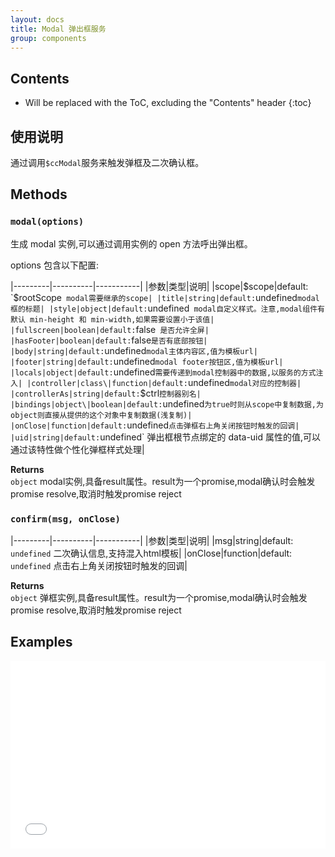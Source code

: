 ```yaml
---
layout: docs
title: Modal 弹出框服务
group: components
---
```


## Contents

* Will be replaced with the ToC, excluding the "Contents" header
{:toc}

## 使用说明
通过调用`$ccModal`服务来触发弹框及二次确认框。

## Methods

### `modal(options)`
生成 modal 实例,可以通过调用实例的 open 方法呼出弹出框。

options 包含以下配置:

|---------|----------|-----------|
|参数|类型|说明|
|scope|$scope|default: `$rootScope` modal需要继承的scope|
|title|string|default:`undefined` modal框的标题|
|style|object|default: `undefined` modal自定义样式。注意,modal组件有默认 min-height 和 min-width,如果需要设置小于该值|
|fullscreen|boolean|default:`false` 是否允许全屏|
|hasFooter|boolean|default:`false` 是否有底部按钮|
|body|string|default: `undefined` modal主体内容区,值为模板url|
|footer|string|default: `undefined` modal footer按钮区,值为模板url|
|locals|object|default: `undefined` 需要传递到modal控制器中的数据,以服务的方式注入|
|controller|class\|function|default: `undefined` modal对应的控制器|
|controllerAs|string|default: `$ctrl` 控制器别名|
|bindings|object\|boolean|default: `undefined` 为true时则从scope中复制数据,为object则直接从提供的这个对象中复制数据(浅复制)|
|onClose|function|default: `undefined` 点击弹框右上角关闭按钮时触发的回调|
|uid|string|default: `undefined` 弹出框根节点绑定的 data-uid 属性的值,可以通过该特性做个性化弹框样式处理|

**Returns**  
`object`	modal实例,具备result属性。result为一个promise,modal确认时会触发promise resolve,取消时触发promise reject

### `confirm(msg, onClose)`

|---------|----------|-----------|
|参数|类型|说明|
|msg|string|default: `undefined` 二次确认信息,支持混入html模板|
|onClose|function|default: `undefined` 点击右上角关闭按钮时触发的回调|

**Returns**  
`object`	弹框实例,具备result属性。result为一个promise,modal确认时会触发promise resolve,取消时触发promise reject

## Examples
<iframe width="100%" height="300" src="//jsfiddle.net/Kuitos/hnbkk9sz/embedded/js,html,result/" allowfullscreen="allowfullscreen" frameborder="0"></iframe>
